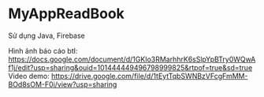 # MyAppReadBook
Sử dụng Java, Firebase

Hình ảnh báo cáo btl:
https://docs.google.com/document/d/1GKIo3RMarhhrK6sSlpYpBTry0WQwAf1j/edit?usp=sharing&ouid=101444449496798999825&rtpof=true&sd=true
Video demo:
https://drive.google.com/file/d/1tEytTqbSWNBzVFcgFmMM-BOd8sOM-F0i/view?usp=sharing
